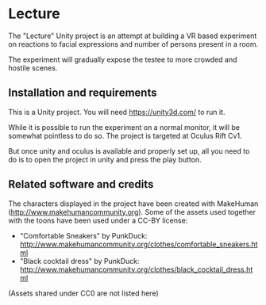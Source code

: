# Lecture

The "Lecture" Unity project is an attempt at building a VR based experiment on reactions to facial expressions and number of persons present in a room. 

The experiment will gradually expose the testee to more crowded and hostile scenes. 

## Installation and requirements

This is a Unity project. You will need https://unity3d.com/ to run it. 

While it is possible to run the experiment on a normal monitor, it will be somewhat pointless to do so. The project is targeted at Oculus Rift Cv1. 

But once unity and oculus is available and properly set up, all you need to do is to open the project in unity and press the play button. 

## Related software and credits

The characters displayed in the project have been created with MakeHuman (http://www.makehumancommunity.org). Some of the assets used together with the toons have been used under a CC-BY license:

* "Comfortable Sneakers" by PunkDuck: http://www.makehumancommunity.org/clothes/comfortable_sneakers.html
* "Black cocktail dress" by PunkDuck: http://www.makehumancommunity.org/clothes/black_cocktail_dress.html

(Assets shared under CC0 are not listed here)

